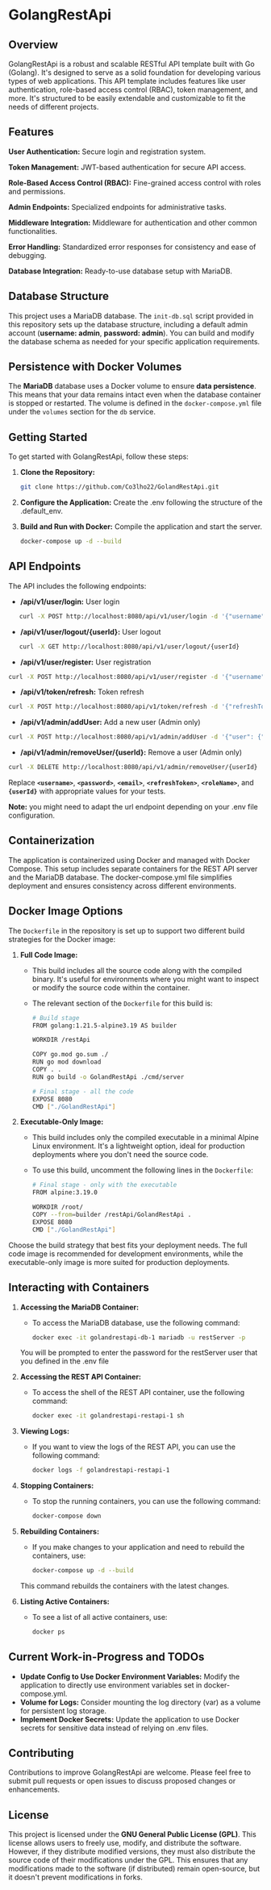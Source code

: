 # GolangRestApi
## Overview

GolangRestApi is a robust and scalable RESTful API template built with Go (Golang). It's designed to serve as a solid foundation for developing various types of web applications. This API template includes features like user authentication, role-based access control (RBAC), token management, and more. It's structured to be easily extendable and customizable to fit the needs of different projects.

## Features

**User Authentication:** Secure login and registration system.
    
**Token Management:** JWT-based authentication for secure API access.
    
**Role-Based Access Control (RBAC):** Fine-grained access control with roles and permissions.
    
**Admin Endpoints:** Specialized endpoints for administrative tasks.
    
**Middleware Integration:** Middleware for authentication and other common functionalities.

**Error Handling:** Standardized error responses for consistency and ease of debugging.

**Database Integration:** Ready-to-use database setup with MariaDB.

## Database Structure

This project uses a MariaDB database. The `init-db.sql` script provided in this repository sets up the database structure, including a default admin account (**username: admin**, **password: admin**). You can build and modify the database schema as needed for your specific application requirements.

## Persistence with Docker Volumes

The **MariaDB** database uses a Docker volume to ensure **data persistence**. This means that your data remains intact even when the database container is stopped or restarted. The volume is defined in the `docker-compose.yml` file under the `volumes` section for the `db` service.

## Getting Started

 To get started with GolangRestApi, follow these steps:

1. **Clone the Repository:** 

    ```bash
    git clone https://github.com/Co3lho22/GolandRestApi.git
    ```
   
2. **Configure the Application:** Create the .env following the structure of the .default_env.


4. **Build and Run with Docker:** Compile the application and start the server.
    ```bash
    docker-compose up -d --build
    ```

## API Endpoints

The API includes the following endpoints:

* **/api/v1/user/login:** User login 

```bash
   curl -X POST http://localhost:8080/api/v1/user/login -d '{"username":"<username>", "password":"<password>"}'
```

* **/api/v1/user/logout/{userId}:** User logout 

```bash
   curl -X GET http://localhost:8080/api/v1/user/logout/{userId}
```

* **/api/v1/user/register:** User registration 

```bash
curl -X POST http://localhost:8080/api/v1/user/register -d '{"username":"<username>", "password":"<password>", "email":"<email>"}'
```

* **/api/v1/token/refresh:** Token refresh

```bash
curl -X POST http://localhost:8080/api/v1/token/refresh -d '{"refreshToken":"<refreshToken>"}'
```

* **/api/v1/admin/addUser:** Add a new user (Admin only)

```bash
curl -X POST http://localhost:8080/api/v1/admin/addUser -d '{"user": {"username":"<username>", "password":"<password>", "email":"<email>"}, "roleName":"<roleName>"}'
```

* **/api/v1/admin/removeUser/{userId}:** Remove a user (Admin only)

```bash
curl -X DELETE http://localhost:8080/api/v1/admin/removeUser/{userId}
```
Replace **`<username>`**, **`<password>`**, **`<email>`**, **`<refreshToken>`**, **`<roleName>`**, and **`{userId}`** with appropriate values for your tests.

**Note:** you might need to adapt the url endpoint depending on your .env file configuration.

## Containerization

The application is containerized using Docker and managed with Docker Compose. This setup includes separate containers for the REST API server and the MariaDB database. The docker-compose.yml file simplifies deployment and ensures consistency across different environments.

## Docker Image Options

The `Dockerfile` in the repository is set up to support two different build strategies for the Docker image:

1. **Full Code Image:**
   * This build includes all the source code along with the compiled binary. It's useful for environments where you might want to inspect or modify the source code within the container.   
   * The relevant section of the `Dockerfile` for this build is:
   
      ```bash
      # Build stage
      FROM golang:1.21.5-alpine3.19 AS builder
      
      WORKDIR /restApi
      
      COPY go.mod go.sum ./
      RUN go mod download
      COPY . .
      RUN go build -o GolandRestApi ./cmd/server
      
      # Final stage - all the code
      EXPOSE 8080
      CMD ["./GolandRestApi"]
      ```
2. **Executable-Only Image:**
   * This build includes only the compiled executable in a minimal Alpine Linux environment. It's a lightweight option, ideal for production deployments where you don't need the source code.
   * To use this build, uncomment the following lines in the `Dockerfile`:
       
       ```bash
       # Final stage - only with the executable
       FROM alpine:3.19.0
   
       WORKDIR /root/
       COPY --from=builder /restApi/GolandRestApi .
       EXPOSE 8080
       CMD ["./GolandRestApi"]
       ```
Choose the build strategy that best fits your deployment needs. The full code image is recommended for development environments, while the executable-only image is more suited for production deployments.

## Interacting with Containers
1. **Accessing the MariaDB Container:**
   * To access the MariaDB database, use the following command:
        ```bash
        docker exec -it golandrestapi-db-1 mariadb -u restServer -p
        ```
   You will be prompted to enter the password for the restServer user that you defined in the .env file

2. **Accessing the REST API Container:**
   * To access the shell of the REST API container, use the following command:
        ```bash
        docker exec -it golandrestapi-restapi-1 sh
        ```

3. **Viewing Logs:**
   * If you want to view the logs of the REST API, you can use the following command: 
        ```bash
        docker logs -f golandrestapi-restapi-1
        ```

4. **Stopping Containers:**
    * To stop the running containers, you can use the following command:
        ```bash
        docker-compose down
        ```

5. **Rebuilding Containers:**
    * If you make changes to your application and need to rebuild the containers, use:
        ```bash
        docker-compose up -d --build
        ```
   This command rebuilds the containers with the latest changes.

6. **Listing Active Containers:**
    * To see a list of all active containers, use:
        ```bash
        docker ps
        ```


## Current Work-in-Progress and TODOs

* **Update Config to Use Docker Environment Variables:** Modify the application to directly use environment variables set in docker-compose.yml.
* **Volume for Logs:** Consider mounting the log directory (var) as a volume for persistent log storage.
* **Implement Docker Secrets:** Update the application to use Docker secrets for sensitive data instead of relying on .env files.



## Contributing

Contributions to improve GolangRestApi are welcome. Please feel free to submit pull requests or open issues to discuss proposed changes or enhancements.

## License

This project is licensed under the **GNU General Public License (GPL)**. This license allows users to freely use, modify, and distribute the software. However, if they distribute modified versions, they must also distribute the source code of their modifications under the GPL. This ensures that any modifications made to the software (if distributed) remain open-source, but it doesn't prevent modifications in forks.
